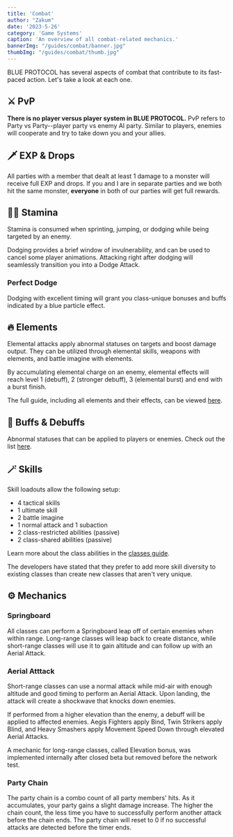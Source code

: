 ```yaml
---
title: 'Combat'
author: "Zakum"
date: '2023-5-26'
category: 'Game Systems'
caption: 'An overview of all combat-related mechanics.'
bannerImg: "/guides/combat/banner.jpg"
thumbImg: "/guides/combat/thumb.jpg"
---
```


<script>
    import StickyNote from '$lib/components/StickyNote.svelte';
</script>

BLUE PROTOCOL has several aspects of combat that contribute to its fast-paced action. Let's take a look at each one.

## ⚔️ PvP
**There is no player versus player system in BLUE PROTOCOL.** PvP refers to Party vs Party--player party vs enemy AI party. Similar to players, enemies will cooperate and try to take down you and your allies.

## 🗡️ EXP & Drops
All parties with a member that dealt at least 1 damage to a monster will receive full EXP and drops. If you and I are in separate parties and we both hit the same monster, **everyone** in both of our parties will get full rewards.

## 🏃‍♀️ Stamina
Stamina is consumed when sprinting, jumping, or dodging while being targeted by an enemy. 

Dodging provides a brief window of invulnerability, and can be used to cancel some player animations. Attacking right after dodging will seamlessly transition you into a Dodge Attack.

### Perfect Dodge
Dodging with excellent timing will grant you class-unique bonuses and buffs indicated by a blue particle effect. <!-- Increased damage, guaranteed crit? -->

## 🔥 Elements
Elemental attacks apply abnormal statuses on targets and boost damage output. They can be utilized through elemental skills, weapons with elements, and battle imagine with elements. 

By accumulating elemental charge on an enemy, elemental effects will reach level 1 (debuff), 2 (stronger debuff), 3 (elemental burst) and end with a burst finish.

The full guide, including all elements and their effects, can be viewed [here](/guides/elements).

## 💪 Buffs & Debuffs
Abnormal statuses that can be applied to players or enemies. Check out the list [here](/guides/abnormal-statuses).

## 🪄 Skills
Skill loadouts allow the following setup:
- 4 tactical skills
- 1 ultimate skill
- 2 battle imagine
- 1 normal attack and 1 subaction
- 2 class-restricted abilities (passive)
- 2 class-shared abilities (passive)

Learn more about the class abilities in the [classes guide](/guides/classes).

The developers have stated that they prefer to add more skill diversity to existing classes than create new classes that aren't very unique.

## ⚙️ Mechanics

### Springboard 
All classes can perform a Springboard leap off of certain enemies when within range. Long-range classes will leap back to create distance, while short-range classes will use it to gain altitude and can follow up with an Aerial Attack.

### Aerial Atttack
Short-range classes can use a normal attack while mid-air with enough altitude and good timing to perform an Aerial Attack. Upon landing, the attack will create a shockwave that knocks down enemies. 

If performed from a higher elevation than the enemy, a debuff will be applied to affected enemies. Aegis Fighters apply Bind, Twin Strikers apply Blind, and Heavy Smashers apply Movement Speed Down through elevated Aerial Attacks.

<StickyNote type="note">
    A mechanic for long-range classes, called Elevation bonus, was implemented internally after closed beta but removed before the network test.
</StickyNote>

### Party Chain
The party chain is a combo count of all party members' hits. As it accumulates, your party gains a slight damage increase. The higher the chain count, the less time you have to successfully perform another attack before the chain ends. The party chain will reset to 0 if no successful attacks are detected before the timer ends.